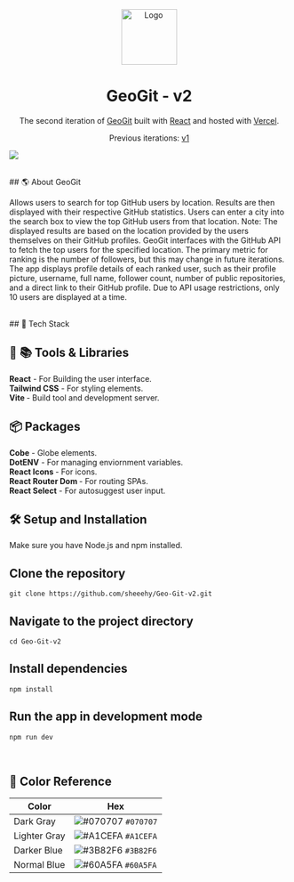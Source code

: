 
<div align="center">
<img alt="Logo" src="https://raw.githubusercontent.com/sheeehy/Geo-Git-v2/main/src/assets/GeoGitIcon.png" width="100" />
</div>
<h1 align="center">
  GeoGit - v2
</h1>
<p align="center">
  The second iteration of <a href="https://geo-git-v2.vercel.app/" target="_blank">GeoGit</a> built with <a href="https://react.dev/" target="_blank">React</a> and hosted with <a href="https://vercel.com/" target="_blank">Vercel</a>.
</p>
<p align="center">
  Previous iterations:
  <a href="https://geo-git-sheeehy.vercel.app/" target="_blank">v1</a>
 



![](https://github.com/sheeehy/Geo-Git-v2/assets/116221302/2961e5bb-5397-47ca-9f35-9cc13b28d9a1)


<br>
## 🌎 About GeoGit

Allows users to search for top GitHub users by location. Results are then displayed with their respective GitHub statistics.
Users can enter a city into the search box to view the top GitHub users from that location. Note: The displayed results are based on the location provided by the users themselves on their GitHub profiles.
GeoGit interfaces with the GitHub API to fetch the top users for the specified location. The primary metric for ranking is the number of followers, but this may change in future iterations.
The app displays profile details of each ranked user, such as their profile picture, username, full name, follower count, number of public repositories, and a direct link to their GitHub profile. Due to API usage restrictions, only 10 users are displayed at a time.

<br>
## 🤖 Tech Stack

<p align="left">
 
 ## 🔧 📚 Tools & Libraries
   <b>React</b> - For Building the user interface.<br>
  <b>Tailwind CSS</b> - For styling elements.<br>
   <b>Vite </b> - Build tool and development server.
</p>

## 📦 Packages
   <b>Cobe</b> - Globe elements.<br>
  <b> DotENV</b> - For managing enviornment variables.<br>
   <b>React Icons </b> - For icons.<br>
   <b>React Router Dom </b> - For routing SPAs.<br>
    <b>React Select</b> - For autosuggest user input.


</p>

## 🛠 Setup and Installation
Make sure you have Node.js and npm installed.

## Clone the repository
```
git clone https://github.com/sheeehy/Geo-Git-v2.git
```
## Navigate to the project directory
```
cd Geo-Git-v2
```
## Install dependencies
```
npm install
```
## Run the app in development mode
```
npm run dev
```
<br>

## 🎨 Color Reference

| Color          | Hex                                                                |
| -------------- | ------------------------------------------------------------------ |
| Dark Gray      | ![#070707](https://via.placeholder.com/10/0a192f?text=+) `#070707` |
| Lighter Gray   | ![#A1CEFA](https://via.placeholder.com/10/0a192f?text=+) `#A1CEFA` |
| Darker Blue    | ![#3B82F6](https://via.placeholder.com/10/303C55?text=+) `#3B82F6` |
| Normal Blue    | ![#60A5FA](https://via.placeholder.com/10/8892b0?text=+) `#60A5FA` |

